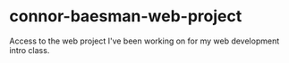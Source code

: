 # connor-baesman-web-project
Access to the web project I've been working on for my web development intro class.
